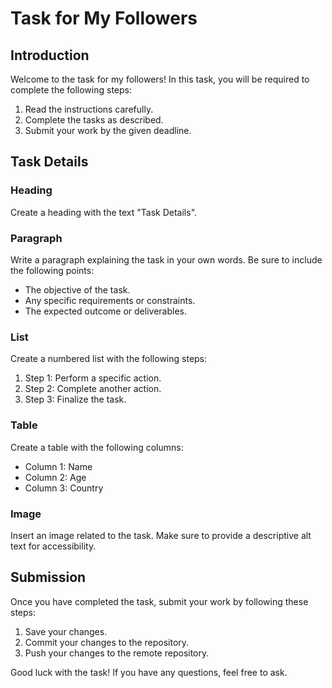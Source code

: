 # Task for My Followers

## Introduction
Welcome to the task for my followers! In this task, you will be required to complete the following steps:

1. Read the instructions carefully.
2. Complete the tasks as described.
3. Submit your work by the given deadline.

## Task Details
### Heading
Create a heading with the text "Task Details".

### Paragraph
Write a paragraph explaining the task in your own words. Be sure to include the following points:
- The objective of the task.
- Any specific requirements or constraints.
- The expected outcome or deliverables.

### List
Create a numbered list with the following steps:
1. Step 1: Perform a specific action.
2. Step 2: Complete another action.
3. Step 3: Finalize the task.

### Table
Create a table with the following columns:
- Column 1: Name
- Column 2: Age
- Column 3: Country

### Image
Insert an image related to the task. Make sure to provide a descriptive alt text for accessibility.

## Submission
Once you have completed the task, submit your work by following these steps:
1. Save your changes.
2. Commit your changes to the repository.
3. Push your changes to the remote repository.

Good luck with the task! If you have any questions, feel free to ask.
